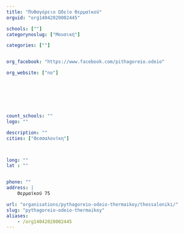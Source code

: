 ```yaml
---
title: "Πυθαγόρειο Ωδείο Θερμαϊκού"
orguid: "org14042020002445"

schools: [""]
categorynoslug: ["Μουσική"]

categories: [""]


org_facebook: "https://www.facebook.com/pithagoreio.odeio"

org_website: ["no"]







count_schools: ""
logo: ""

description: ""
cities: ["Θεσσαλονίκη"]



long: ""
lat : ""


phone: ""
address: |
    Θερμαϊκού 75

url: "organisations/pythagoreio-odeio-thermaikoy/thessaloniki/"
slug: "pythagoreio-odeio-thermaikoy"
aliases:
    - /org14042020002445
---
```



